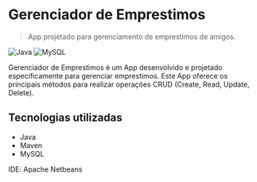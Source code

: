 <h1 name="portuguese">Gerenciador de Emprestimos</h1>

> App projetado para gerenciamento de emprestimos de amigos.

![Java](https://img.shields.io/badge/java-%23ED8B00.svg?style=for-the-badge&logo=openjdk&logoColor=white)
![MySQL](https://img.shields.io/badge/MySQL-00000F?style=for-the-badge&logo=mysql&logoColor=white)

Gerenciador de Emprestimos é um App desenvolvido e projetado especificamente para gerenciar emprestimos. Este App oferece os principais métodos para realizar operações CRUD (Create, Read, Update, Delete).

## Tecnologias utilizadas

- Java
- Maven
- MySQL

IDE: Apache Netbeans
